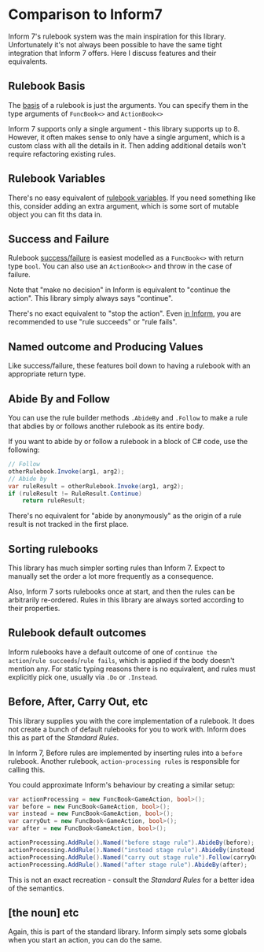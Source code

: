 # Comparison to Inform7

Inform 7's rulebook system was the main inspiration for this library. Unfortunately it's not always been possible to have the same tight integration that Inform 7 offers. Here I discuss features and their equivalents.

## Rulebook Basis

The [basis](https://ganelson.github.io/inform-website/book/WI_19_9.html) of a rulebook is just the arguments. You can specify them in the type arguments of `FuncBook<>` and `ActionBook<>`

Inform 7 supports only a single argument - this library supports up to 8. However, it often makes sense to only have a single argument, which is a custom class with all the details in it. Then adding additional details won't require refactoring existing rules.

## Rulebook Variables

There's no easy equivalent of [rulebook variables](https://ganelson.github.io/inform-website/book/WI_19_10.html). If you need something like this, consider adding an extra argument, which is some sort of mutable object you can fit ths data in.

## Success and Failure

Rulebook [success/failure](https://ganelson.github.io/inform-website/book/WI_19_11.html) is easiest modelled as a `FuncBook<>` with return type `bool`. You can also use an `ActionBook<>` and throw in the case of failure.

Note that "make no decision" in Inform is equivalent to "continue the action". This library simply always says "continue".

There's no exact equivalent to "stop the action". Even [in Inform](https://inform-7-handbook.readthedocs.io/en/latest/chapter_4_actions/rulebooks_&_stop_the_action/), you are recommended to use "rule succeeds" or "rule fails".

## Named outcome and Producing Values

Like success/failure, these features boil down to having a rulebook with an appropriate return type.

## Abide By and Follow

You can use the rule builder methods `.AbideBy` and `.Follow` to make a rule that abdies by or follows another rulebook as its entire body.

If you want to abide by or follow a rulebook in a block of C# code, use the following:

```csharp
// Follow
otherRulebook.Invoke(arg1, arg2);
// Abide by
var ruleResult = otherRulebook.Invoke(arg1, arg2);
if (ruleResult != RuleResult.Continue)
    return ruleResult;
```

There's no equivalent for "abide by anonymously" as the origin of a rule result is not tracked in the first place.

## Sorting rulebooks

This library has much simpler sorting rules than Inform 7. Expect to manually set the order a lot more frequently as a consequence.

Also, Inform 7 sorts rulebooks once at start, and then the rules can be arbitrarily re-ordered. Rules in this library are always sorted according to their properties.


## Rulebook default outcomes

Inform rulebooks have a default outcome of one of `continue the action`/`rule succeeds`/`rule fails`, which is applied if the body doesn't mention any. 
For static typing reasons there is no equivalent, and rules must explicitly pick one, usually via `.Do` or `.Instead`. 


## Before, After, Carry Out, etc

This library supplies you with the core implementation of a rulebook. It does not create a bunch of default rulebooks for you to work with. Inform does this as part of the *Standard Rules*.

In Inform 7, Before rules are implemented by inserting rules into a `before` rulebook. Another rulebook, `action-processing rules` is responsible for calling this.

You could approximate Inform's behaviour by creating a similar setup:

```csharp
var actionProcessing = new FuncBook<GameAction, bool>();
var before = new FuncBook<GameAction, bool>();
var instead = new FuncBook<GameAction, bool>();
var carryOut = new FuncBook<GameAction, bool>();
var after = new FuncBook<GameAction, bool>();

actionProcessing.AddRule().Named("before stage rule").AbideBy(before);
actionProcessing.AddRule().Named("instead stage rule").AbideBy(instead);
actionProcessing.AddRule().Named("carry out stage rule").Follow(carryOut);
actionProcessing.AddRule().Named("after stage rule").AbideBy(after);
```

This is not an exact recreation - consult the *Standard Rules* for a better idea of the semantics.

## \[the noun\] etc

Again, this is part of the standard library. Inform simply sets some globals when you start an action, you can do the same.